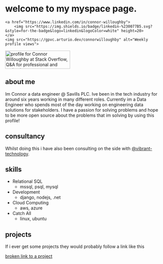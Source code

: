 # welcome to my myspace page.  

<p align="justify">

	
	<a href="https://www.linkedin.com/in/connor-willoughby">
		<img src="https://img.shields.io/badge/linkedin-%230077B5.svg?&style=for-the-badge&logo=linkedin&logoColor=white" height=20>
	</a> 
	<img src="https://gpvc.arturio.dev/connorwilloughby" alt="Weekly profile views"> 
	
</p>	

<a href="https://stackoverflow.com/users/9193156/connor-willoughby"><img src="https://stackoverflow.com/users/flair/9193156.png?theme=dark" width="208" height="58" alt="profile for Connor Willoughby at Stack Overflow, Q&amp;A for professional and enthusiast programmers" title="profile for Connor Willoughby at Stack Overflow, Q&amp;A for professional and enthusiast programmers"></a>

## about me 

Im Connor a data engineer @ Savills PLC. Ive been in the tech industry for around six years working in many different roles. Currently im a Data Engineer who spends most of the day working on engineering data solutions for stakeholders. I have a passion for solving problems and hope to be more open source about the problems that im solving by using this profile! 

## consultancy 

Whilst doing this i have also been consulting on the side with [@vibrant-technology](https://github.com/vibrant-technology).

## skills 

 - Relational SQL 
   -  mssql, psql, mysql
 - Development
   - django, nodejs, .net
 - Cloud Computing 
   - aws, azure
 - Catch All
   - linux, ubuntu

## projects 

If i ever get some projects they would probably follow a link like this

[broken link to a project](https://github.com/connorwillougby/project/read_me.md)
